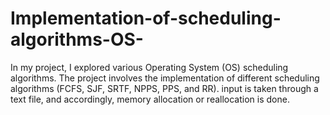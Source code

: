 # Implementation-of-scheduling-algorithms-OS-
In my project, I explored various Operating System (OS) scheduling algorithms. The project involves the implementation of different scheduling algorithms (FCFS, SJF, SRTF, NPPS, PPS, and RR). input is taken through a text file, and accordingly, memory allocation or reallocation is done. 
